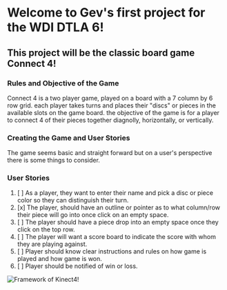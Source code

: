 # Welcome to Gev's first project for the WDI DTLA 6!


## This project will be the classic board game Connect 4!


### Rules and Objective of the Game

Connect 4 is a two player game, played on a board with a 7 column by 6 row grid. each player takes turns and places their "discs" or pieces in the available slots on the game board. the objective of the game is for a player to connect 4 of their pieces together diagnolly, horizontally, or vertically.

### Creating the Game and User Stories

The game seems basic and straight forward but on a user's perspective there is some things to consider.

### User Stories

1. [ ] As a player, they want to enter their name and pick a 
   disc or piece color so they can distinguish their turn.
2. [x] The player, should have an outline or pointer as to what 
   column/row their piece will go into once click on an
   empty space.
3. [ ] The player should have a piece drop into an empty space once 
   they click on the top row.
4. [ ] The player will want a score board to indicate the score 
   with whom they are playing against.
5. [ ] Player should know clear instructions and rules on how 
   game is played and how game is won.
6. [ ] Player should be notified of win or loss.

![Framework of Kinect4!](https://i.imgur.com/tdp1uJw.png)